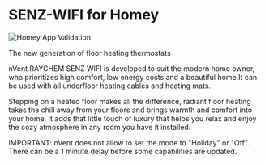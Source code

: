 # SENZ-WIFI for Homey

![Homey App Validation](https://github.com/edwinvdpol/homey-nvent/actions/workflows/validate.yml/badge.svg)

The new generation of floor heating thermostats

nVent RAYCHEM SENZ WIFI is developed to suit the modern home owner, who prioritizes high comfort, low energy costs and a beautiful home.It can be used with all underfloor heating cables and heating mats.

Stepping on a heated floor makes all the difference, radiant floor heating takes the chill away from your floors and brings warmth and comfort into your home. It adds that little touch of luxury that helps you relax and enjoy the cozy atmosphere in any room you have it installed.

IMPORTANT: nVent does not allow to set the mode to "Holiday" or "Off". There can be a 1 minute delay before some capabilities are updated.

